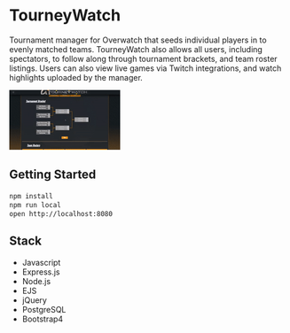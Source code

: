 # TourneyWatch

Tournament manager for Overwatch that seeds individual players in to evenly matched teams. TourneyWatch also allows all users, including spectators, to follow along through tournament brackets,  and team roster listings. Users can also view live games via Twitch integrations, and watch highlights uploaded by the manager.

![Example](/readme_example.gif?raw=true "Example")

## Getting Started

```
npm install
npm run local
open http://localhost:8080
```

## Stack

* Javascript
* Express.js
* Node.js
* EJS
* jQuery
* PostgreSQL
* Bootstrap4
